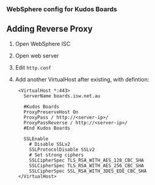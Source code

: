 
### WebSphere config for Kudos Boards

## Adding Reverse Proxy
1. Open WebSphere ISC
1. Open web server
1. Edit `http.conf`
1. Add another VirtualHost after existing, with defintion:

        <VirtualHost *:443>
          ServerName boards.isw.net.au

          #Kudos Boards
          ProxyPreserveHost On
          ProxyPass / http://<server-ip>/
          ProxyPassReverse / http://<server-ip>/
          #End Kudos Boards

          SSLEnable
            # Disable SSLv2
            SSLProtocolDisable SSLv2
            # Set strong ciphers
            SSLCipherSpec TLS_RSA_WITH_AES_128_CBC_SHA
            SSLCipherSpec TLS_RSA_WITH_AES_256_CBC_SHA
            SSLCipherSpec SSL_RSA_WITH_3DES_EDE_CBC_SHA
        </VirtualHost>
